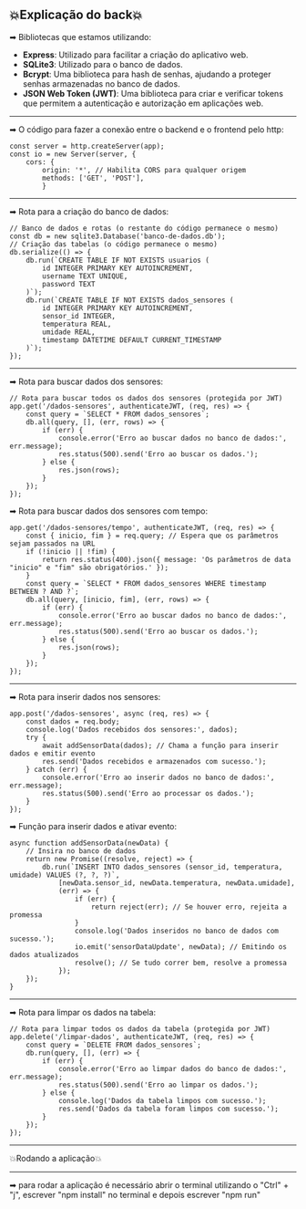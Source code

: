 💥Explicação do back💥
-----------------------------------------------------------------------------------------------------------------------------------------------------------------------------------------

➡ Bibliotecas que estamos utilizando:
- **Express**: Utilizado para facilitar a criação do aplicativo web.
- **SQLite3**: Utilizado para o banco de dados.
- **Bcrypt**: Uma biblioteca para hash de senhas, ajudando a proteger senhas armazenadas no banco de dados.
- **JSON Web Token (JWT)**: Uma biblioteca para criar e verificar tokens que permitem a autenticação e autorização em aplicações web.

-----------------------------------------------------------------------------------------------------------------------------------------------------------------------------------------

➡ O código para fazer a conexão entre o backend e o frontend pelo http:

	const server = http.createServer(app);
	const io = new Server(server, {
	    cors: {
	        origin: '*', // Habilita CORS para qualquer origem
	        methods: ['GET', 'POST'],
	        }

-----------------------------------------------------------------------------------------------------------------------------------------------------------------------------------------

➡ Rota para a criação do banco de dados:

	// Banco de dados e rotas (o restante do código permanece o mesmo)
	const db = new sqlite3.Database('banco-de-dados.db');
	// Criação das tabelas (o código permanece o mesmo)
	db.serialize(() => {
	    db.run(`CREATE TABLE IF NOT EXISTS usuarios (
	        id INTEGER PRIMARY KEY AUTOINCREMENT,
	        username TEXT UNIQUE,
	        password TEXT
	    )`);
	    db.run(`CREATE TABLE IF NOT EXISTS dados_sensores (
	        id INTEGER PRIMARY KEY AUTOINCREMENT,
	        sensor_id INTEGER,
	        temperatura REAL,
	        umidade REAL,
	        timestamp DATETIME DEFAULT CURRENT_TIMESTAMP
	    )`);
	});

----------------------------------------------------------------------------------------------------------------------------------------------------------------------------------------

➡ Rota para buscar dados dos sensores:

	// Rota para buscar todos os dados dos sensores (protegida por JWT)
	app.get('/dados-sensores', authenticateJWT, (req, res) => {
	    const query = `SELECT * FROM dados_sensores`;
	    db.all(query, [], (err, rows) => {
	        if (err) {
	            console.error('Erro ao buscar dados no banco de dados:', err.message);
	            res.status(500).send('Erro ao buscar os dados.');
	        } else {
	            res.json(rows);
	        }
	    });
	});

➡ Rota para buscar dados dos sensores com tempo:

	app.get('/dados-sensores/tempo', authenticateJWT, (req, res) => {
	    const { inicio, fim } = req.query; // Espera que os parâmetros sejam passados na URL
	    if (!inicio || !fim) {
	        return res.status(400).json({ message: 'Os parâmetros de data "inicio" e "fim" são obrigatórios.' });
	    }
	    const query = `SELECT * FROM dados_sensores WHERE timestamp BETWEEN ? AND ?`;
	    db.all(query, [inicio, fim], (err, rows) => {
	        if (err) {
	            console.error('Erro ao buscar dados no banco de dados:', err.message);
	            res.status(500).send('Erro ao buscar os dados.');
	        } else {
	            res.json(rows);
	        }
	    });
	});

-----------------------------------------------------------------------------------------------------------------------------------------------------------------------------------------

➡ Rota para inserir dados nos sensores:

	app.post('/dados-sensores', async (req, res) => {
	    const dados = req.body;
	    console.log('Dados recebidos dos sensores:', dados);
	    try {
	        await addSensorData(dados); // Chama a função para inserir dados e emitir evento
	        res.send('Dados recebidos e armazenados com sucesso.');
	    } catch (err) {
	        console.error('Erro ao inserir dados no banco de dados:', err.message);
	        res.status(500).send('Erro ao processar os dados.');
	    }
	});

 ➡ Função para inserir dados e ativar evento:

	async function addSensorData(newData) {
	    // Insira no banco de dados
	    return new Promise((resolve, reject) => {
	        db.run(`INSERT INTO dados_sensores (sensor_id, temperatura, umidade) VALUES (?, ?, ?)`,
	            [newData.sensor_id, newData.temperatura, newData.umidade],
	            (err) => {
	                if (err) {
	                    return reject(err); // Se houver erro, rejeita a promessa
	                }
	                console.log('Dados inseridos no banco de dados com sucesso.');
	                io.emit('sensorDataUpdate', newData); // Emitindo os dados atualizados
	                resolve(); // Se tudo correr bem, resolve a promessa
	            });
	    });
	}

----------------------------------------------------------------------------------------------------------------------------------------------------------------------------------------

➡ Rota para limpar os dados na tabela:

	// Rota para limpar todos os dados da tabela (protegida por JWT)
	app.delete('/limpar-dados', authenticateJWT, (req, res) => {
	    const query = `DELETE FROM dados_sensores`;
	    db.run(query, [], (err) => {
	        if (err) {
	            console.error('Erro ao limpar dados do banco de dados:', err.message);
	            res.status(500).send('Erro ao limpar os dados.');
	        } else {
	            console.log('Dados da tabela limpos com sucesso.');
	            res.send('Dados da tabela foram limpos com sucesso.');
	        }
	    });
	});

 ----------------------------------------------------------------------------------------------------------------------------------------------------------------------------------------

💥Rodando a aplicação💥
 
 ----------------------------------------------------------------------------------------------------------------------------------------------------------------------------------------
 ➡ para rodar a aplicação é necessário abrir o terminal utilizando o "Ctrl" + "j", escrever "npm install" no terminal e depois escrever "npm run"
